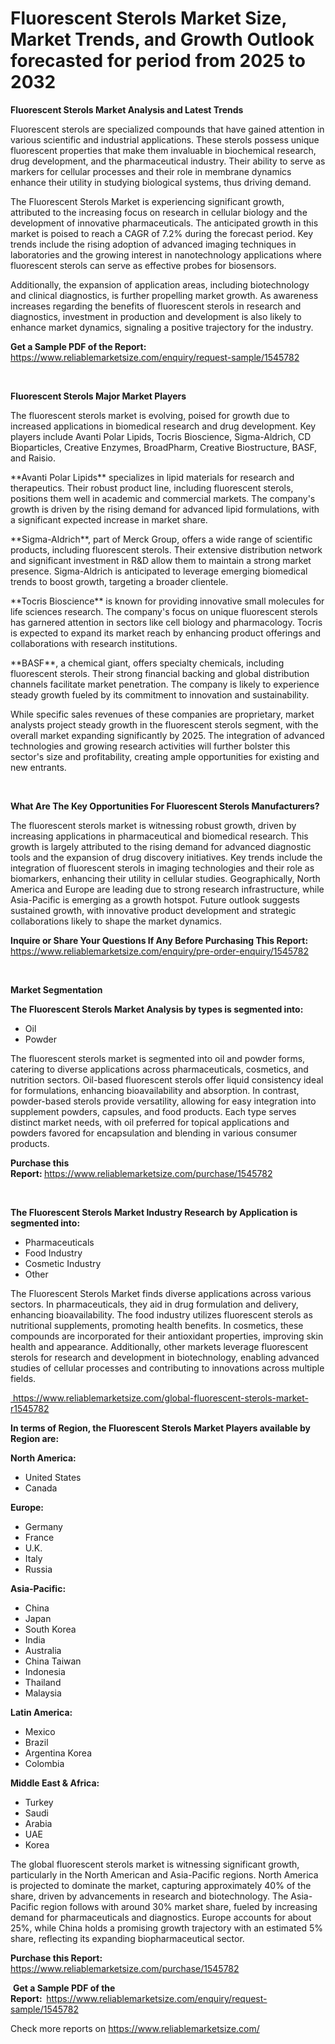 <p><h1>Fluorescent Sterols Market Size, Market Trends, and Growth Outlook forecasted for period from 2025 to 2032</h1></p><p><strong>Fluorescent Sterols Market Analysis and Latest Trends</strong></p>
<p><p>Fluorescent sterols are specialized compounds that have gained attention in various scientific and industrial applications. These sterols possess unique fluorescent properties that make them invaluable in biochemical research, drug development, and the pharmaceutical industry. Their ability to serve as markers for cellular processes and their role in membrane dynamics enhance their utility in studying biological systems, thus driving demand.</p><p>The Fluorescent Sterols Market is experiencing significant growth, attributed to the increasing focus on research in cellular biology and the development of innovative pharmaceuticals. The anticipated growth in this market is poised to reach a CAGR of 7.2% during the forecast period. Key trends include the rising adoption of advanced imaging techniques in laboratories and the growing interest in nanotechnology applications where fluorescent sterols can serve as effective probes for biosensors.</p><p>Additionally, the expansion of application areas, including biotechnology and clinical diagnostics, is further propelling market growth. As awareness increases regarding the benefits of fluorescent sterols in research and diagnostics, investment in production and development is also likely to enhance market dynamics, signaling a positive trajectory for the industry.</p></p>
<p><strong>Get a Sample PDF of the Report:&nbsp;</strong> <a href="https://www.reliablemarketsize.com/enquiry/request-sample/1545782?utm_campaign=1998&utm_medium=2&utm_source=Github&utm_content=ia&utm_term=01022025&utm_id=fluorescent-sterols">https://www.reliablemarketsize.com/enquiry/request-sample/1545782</a></p>
<p>&nbsp;</p>
<p><strong>Fluorescent Sterols Major Market Players</strong></p>
<p><p>The fluorescent sterols market is evolving, poised for growth due to increased applications in biomedical research and drug development. Key players include Avanti Polar Lipids, Tocris Bioscience, Sigma-Aldrich, CD Bioparticles, Creative Enzymes, BroadPharm, Creative Biostructure, BASF, and Raisio.</p><p>**Avanti Polar Lipids** specializes in lipid materials for research and therapeutics. Their robust product line, including fluorescent sterols, positions them well in academic and commercial markets. The company's growth is driven by the rising demand for advanced lipid formulations, with a significant expected increase in market share.</p><p>**Sigma-Aldrich**, part of Merck Group, offers a wide range of scientific products, including fluorescent sterols. Their extensive distribution network and significant investment in R&D allow them to maintain a strong market presence. Sigma-Aldrich is anticipated to leverage emerging biomedical trends to boost growth, targeting a broader clientele.</p><p>**Tocris Bioscience** is known for providing innovative small molecules for life sciences research. The company's focus on unique fluorescent sterols has garnered attention in sectors like cell biology and pharmacology. Tocris is expected to expand its market reach by enhancing product offerings and collaborations with research institutions.</p><p>**BASF**, a chemical giant, offers specialty chemicals, including fluorescent sterols. Their strong financial backing and global distribution channels facilitate market penetration. The company is likely to experience steady growth fueled by its commitment to innovation and sustainability.</p><p>While specific sales revenues of these companies are proprietary, market analysts project steady growth in the fluorescent sterols segment, with the overall market expanding significantly by 2025. The integration of advanced technologies and growing research activities will further bolster this sector's size and profitability, creating ample opportunities for existing and new entrants.</p></p>
<p>&nbsp;</p>
<p><strong>What Are The Key Opportunities For Fluorescent Sterols Manufacturers?</strong></p>
<p><p>The fluorescent sterols market is witnessing robust growth, driven by increasing applications in pharmaceutical and biomedical research. This growth is largely attributed to the rising demand for advanced diagnostic tools and the expansion of drug discovery initiatives. Key trends include the integration of fluorescent sterols in imaging technologies and their role as biomarkers, enhancing their utility in cellular studies. Geographically, North America and Europe are leading due to strong research infrastructure, while Asia-Pacific is emerging as a growth hotspot. Future outlook suggests sustained growth, with innovative product development and strategic collaborations likely to shape the market dynamics.</p></p>
<p><strong>Inquire or Share Your Questions If Any Before Purchasing This Report:</strong> <a href="https://www.reliablemarketsize.com/enquiry/pre-order-enquiry/1545782?utm_campaign=1998&utm_medium=2&utm_source=Github&utm_content=ia&utm_term=01022025&utm_id=fluorescent-sterols">https://www.reliablemarketsize.com/enquiry/pre-order-enquiry/1545782</a></p>
<p>&nbsp;</p>
<p><strong>Market Segmentation</strong></p>
<p><strong>The Fluorescent Sterols Market Analysis by types is segmented into:</strong></p>
<p><ul><li>Oil</li><li>Powder</li></ul></p>
<p><p>The fluorescent sterols market is segmented into oil and powder forms, catering to diverse applications across pharmaceuticals, cosmetics, and nutrition sectors. Oil-based fluorescent sterols offer liquid consistency ideal for formulations, enhancing bioavailability and absorption. In contrast, powder-based sterols provide versatility, allowing for easy integration into supplement powders, capsules, and food products. Each type serves distinct market needs, with oil preferred for topical applications and powders favored for encapsulation and blending in various consumer products.</p></p>
<p><strong>Purchase this Report:&nbsp;</strong><a href="https://www.reliablemarketsize.com/purchase/1545782?utm_campaign=1998&utm_medium=2&utm_source=Github&utm_content=ia&utm_term=01022025&utm_id=fluorescent-sterols">https://www.reliablemarketsize.com/purchase/1545782</a></p>
<p>&nbsp;</p>
<p><strong>The Fluorescent Sterols Market Industry Research by Application is segmented into:</strong></p>
<p><ul><li>Pharmaceuticals</li><li>Food Industry</li><li>Cosmetic Industry</li><li>Other</li></ul></p>
<p><p>The Fluorescent Sterols Market finds diverse applications across various sectors. In pharmaceuticals, they aid in drug formulation and delivery, enhancing bioavailability. The food industry utilizes fluorescent sterols as nutritional supplements, promoting health benefits. In cosmetics, these compounds are incorporated for their antioxidant properties, improving skin health and appearance. Additionally, other markets leverage fluorescent sterols for research and development in biotechnology, enabling advanced studies of cellular processes and contributing to innovations across multiple fields.</p></p>
<p><a href="https://www.reliablemarketsize.com/global-fluorescent-sterols-market-r1545782?utm_campaign=1998&utm_medium=2&utm_source=Github&utm_content=ia&utm_term=01022025&utm_id=fluorescent-sterols">&nbsp;https://www.reliablemarketsize.com/global-fluorescent-sterols-market-r1545782</a></p>
<p><strong>In terms of Region, the Fluorescent Sterols Market Players available by Region are:</strong></p>
<p>
    <p> <strong> North America: </strong>
        <ul>
            <li>United States</li>
            <li>Canada</li>
        </ul>
        </p> 
    <p> <strong> Europe: </strong>
        <ul>
            <li>Germany</li>
            <li>France</li>
            <li>U.K.</li>
            <li>Italy</li>
            <li>Russia</li>
        </ul>
        </p> 
    <p> <strong> Asia-Pacific: </strong>
        <ul>
            <li>China</li>
            <li>Japan</li>
            <li>South Korea</li>
            <li>India</li>
            <li>Australia</li>
            <li>China Taiwan</li>
            <li>Indonesia</li>
            <li>Thailand</li>
            <li>Malaysia</li>
        </ul>
        </p> 
    <p> <strong> Latin America: </strong>
        <ul>
            <li>Mexico</li>
            <li>Brazil</li>
            <li>Argentina Korea</li>
            <li>Colombia</li>
        </ul>
        </p> 
    <p> <strong> Middle East & Africa: </strong>
        <ul>
            <li>Turkey</li>
            <li>Saudi</li>
            <li>Arabia</li>
            <li>UAE</li>
            <li>Korea</li>
        </ul>
    </p>
    </p>
<p><p>The global fluorescent sterols market is witnessing significant growth, particularly in the North American and Asia-Pacific regions. North America is projected to dominate the market, capturing approximately 40% of the share, driven by advancements in research and biotechnology. The Asia-Pacific region follows with around 30% market share, fueled by increasing demand for pharmaceuticals and diagnostics. Europe accounts for about 25%, while China holds a promising growth trajectory with an estimated 5% share, reflecting its expanding biopharmaceutical sector.</p></p>
<p><strong>Purchase this Report: </strong><a href="https://www.reliablemarketsize.com/purchase/1545782?utm_campaign=1998&utm_medium=2&utm_source=Github&utm_content=ia&utm_term=01022025&utm_id=fluorescent-sterols">https://www.reliablemarketsize.com/purchase/1545782</a></p>
<p>&nbsp;<strong>Get a Sample PDF of the Report:&nbsp;&nbsp;</strong><a href="https://www.reliablemarketsize.com/enquiry/request-sample/1545782?utm_campaign=1998&utm_medium=2&utm_source=Github&utm_content=ia&utm_term=01022025&utm_id=fluorescent-sterols">https://www.reliablemarketsize.com/enquiry/request-sample/1545782</a></p>
<p><strong></strong></p>
<p>Check more reports on <a href="https://www.reliablemarketsize.com/?utm_campaign=1998&utm_medium=2&utm_source=Github&utm_content=ia&utm_term=01022025&utm_id=fluorescent-sterols">https://www.reliablemarketsize.com/</a></p>